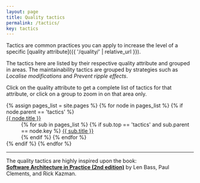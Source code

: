 ```yaml
---
layout: page
title: Quality tactics
permalink: /tactics/
key: tactics
---
```


Tactics are common practices you can apply to increase the level of a specific [quality attribute]({{ '/quality/' | relative_url }}). 

The tactics here are listed by their respective quality attribute and grouped in areas. The maintainability tactics are grouped
by strategies such as _Localise modifications_ and _Prevent ripple effects_.

Click on the quality attribute to get a complete list of tactics for that attribute, or click on a group to zoom in on that area only.

<dl>
{% assign pages_list = site.pages %}
{% for node in pages_list %}
    {% if node.parent == 'tactics' %}
    <dt>
        <a href="{{ node.url | relative_url }}">{{ node.title }}</a>
    </dt>
    <dd>
    {% for sub in pages_list %}
        {% if sub.top == 'tactics' and sub.parent == node.key %}
            <a href="{{ sub.url | relative_url }}">{{ sub.title }}</a>
            <br>
        {% endif %}
    {% endfor %}
    </dd>
    {% endif %}
{% endfor %}
</dl>

<hr>

The quality tactics are highly inspired upon the book:<br>
**[Software Architecture in Practice (2nd edition)](https://www.amazon.com/Software-Architecture-Practice-2nd-Bass/dp/0321154959)**
by Len Bass, Paul Clements, and Rick Kazman.
